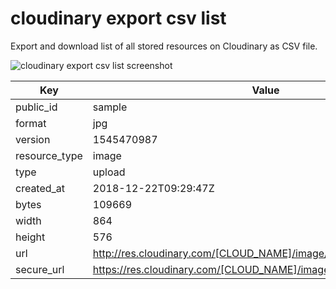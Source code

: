# cloudinary export csv list
Export and download list of all stored resources on Cloudinary as CSV file.

![cloudinary export csv list
 screenshot](https://raw.githubusercontent.com/atakanau/cloudinary-export-csv-list/master/screenshot.png)
 
| Key | Value |
| ------------- | ------------- |
| public_id | sample |
| format | jpg |
| version | 1545470987 |
| resource_type | image |
| type | upload |
| created_at | 2018-12-22T09:29:47Z |
| bytes | 109669 |
| width | 864 |
| height | 576 |
| url | http://res.cloudinary.com/[CLOUD_NAME]/image/upload/[V]/sample.jpg |
| secure_url | https://res.cloudinary.com/[CLOUD_NAME]/image/upload/[V]/sample.jpg |
